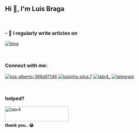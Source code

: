 <h2 align="left">Hi 👋, I'm Luis Braga</h2>
<br>

<h3 align="left"> - 📝 I regularly write articles on</h3>
<p align="left">
<a href="https://geekcod.blogspot.com/" target="blank"><img align="center" src="https://img.shields.io/badge/Blogger-FF5722?style=for-the-badge&logo=blogger&logoColor=white" alt="blog"/></a>
</p>
<br>


<h3 align="left">Connect with me:</h3>
<p align="left">
<a href="https://www.linkedin.com/in/luis-braga-366a97146/" target="blank"><img align="center" src="https://img.shields.io/badge/LinkedIn-0077B5?style=for-the-badge&logo=linkedin&logoColor=white" alt="luis-alberto-366a97146"/></a>
<a href="https://fb.com/luisinho.silva.7" target="blank"><img align="center" src="https://img.shields.io/badge/Facebook-1877F2?style=for-the-badge&logo=facebook&logoColor=white" alt="luisinho.silva.7"/></a>
<a href="https://www.instagram.com/luisbraga.io/" target="blank"><img align="center" src="https://img.shields.io/badge/Instagram-E4405F?style=for-the-badge&logo=instagram&logoColor=white" alt="labr4_"/></a>
<a href="https://t.me/labr4" target="blank"><img align="center" src="https://img.shields.io/badge/Telegram-2CA5E0?style=for-the-badge&logo=telegram&logoColor=white" alt="telegram"/></a>
</p>
<br>

<h3 align="left">helped?</h3>
<p><a href="https://www.buymeacoffee.com/labr4"> <img align="left" src="https://cdn.buymeacoffee.com/buttons/v2/default-yellow.png" height="50" width="210" alt="labr4" /></a></p><br><br>
<h4 align="left">thank you.. 😀</h4>
